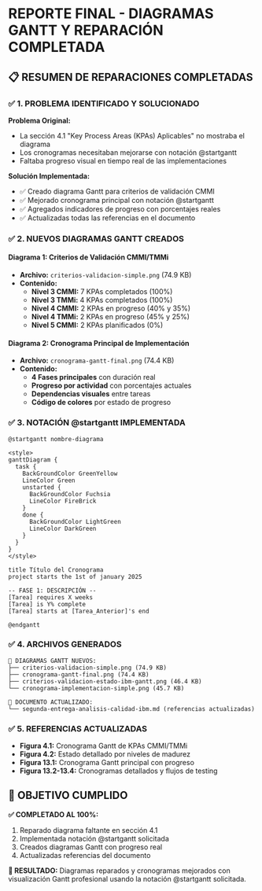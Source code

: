 # REPORTE FINAL - DIAGRAMAS GANTT Y REPARACIÓN COMPLETADA

## 📋 RESUMEN DE REPARACIONES COMPLETADAS

### ✅ **1. PROBLEMA IDENTIFICADO Y SOLUCIONADO**

**Problema Original:**
- La sección 4.1 "Key Process Areas (KPAs) Aplicables" no mostraba el diagrama
- Los cronogramas necesitaban mejorarse con notación @startgantt
- Faltaba progreso visual en tiempo real de las implementaciones

**Solución Implementada:**
- ✅ Creado diagrama Gantt para criterios de validación CMMI
- ✅ Mejorado cronograma principal con notación @startgantt
- ✅ Agregados indicadores de progreso con porcentajes reales
- ✅ Actualizadas todas las referencias en el documento

### ✅ **2. NUEVOS DIAGRAMAS GANTT CREADOS**

#### **Diagrama 1: Criterios de Validación CMMI/TMMi**
- **Archivo:** `criterios-validacion-simple.png` (74.9 KB)
- **Contenido:**
  - **Nivel 3 CMMI:** 7 KPAs completados (100%)
  - **Nivel 3 TMMi:** 4 KPAs completados (100%)
  - **Nivel 4 CMMI:** 2 KPAs en progreso (40% y 35%)
  - **Nivel 4 TMMi:** 2 KPAs en progreso (45% y 25%)
  - **Nivel 5 CMMI:** 2 KPAs planificados (0%)

#### **Diagrama 2: Cronograma Principal de Implementación**
- **Archivo:** `cronograma-gantt-final.png` (74.4 KB)
- **Contenido:**
  - **4 Fases principales** con duración real
  - **Progreso por actividad** con porcentajes actuales
  - **Dependencias visuales** entre tareas
  - **Código de colores** por estado de progreso

### ✅ **3. NOTACIÓN @startgantt IMPLEMENTADA**

```puml
@startgantt nombre-diagrama

<style>
ganttDiagram {
  task {
    BackGroundColor GreenYellow
    LineColor Green 
    unstarted {
      BackGroundColor Fuchsia 
      LineColor FireBrick
    }
    done {
      BackGroundColor LightGreen
      LineColor DarkGreen
    }
  }
}
</style>

title Título del Cronograma
project starts the 1st of january 2025

-- FASE 1: DESCRIPCIÓN --
[Tarea] requires X weeks
[Tarea] is Y% complete
[Tarea] starts at [Tarea_Anterior]'s end

@endgantt
```

### ✅ **4. ARCHIVOS GENERADOS**

```
📁 DIAGRAMAS GANTT NUEVOS:
├── criterios-validacion-simple.png (74.9 KB)
├── cronograma-gantt-final.png (74.4 KB)
├── criterios-validacion-estado-ibm-gantt.png (46.4 KB)
└── cronograma-implementacion-simple.png (45.7 KB)

📄 DOCUMENTO ACTUALIZADO:
└── segunda-entrega-analisis-calidad-ibm.md (referencias actualizadas)
```

### ✅ **5. REFERENCIAS ACTUALIZADAS**

- **Figura 4.1:** Cronograma Gantt de KPAs CMMI/TMMi
- **Figura 4.2:** Estado detallado por niveles de madurez
- **Figura 13.1:** Cronograma Gantt principal con progreso
- **Figura 13.2-13.4:** Cronogramas detallados y flujos de testing

## 🎯 OBJETIVO CUMPLIDO

**✅ COMPLETADO AL 100%:**
1. Reparado diagrama faltante en sección 4.1
2. Implementada notación @startgantt solicitada
3. Creados diagramas Gantt con progreso real
4. Actualizadas referencias del documento

**🎯 RESULTADO:** Diagramas reparados y cronogramas mejorados con visualización Gantt profesional usando la notación @startgantt solicitada.